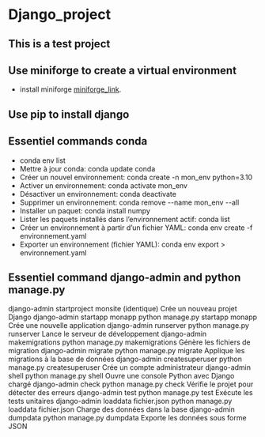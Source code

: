 # Django_project
## This is a test project
## Use miniforge to create a virtual environment
- install miniforge [miniforge_link](https://conda-forge.org/download/).
## Use pip to install django

## Essentiel commands conda
- conda env list
- Mettre à jour conda: conda update conda
- Créer un nouvel environnement: conda create -n mon_env python=3.10
- Activer un environnement: conda activate mon_env
- Désactiver un environnement: conda deactivate
- Supprimer un environnement: conda remove --name mon_env --all
- Installer un paquet: conda install numpy
- Lister les paquets installés dans l’environnement actif: conda list
- Créer un environnement à partir d’un fichier YAML: conda env create -f environnement.yaml
- Exporter un environnement (fichier YAML): conda env export > environnement.yaml

## Essentiel command django-admin and python manage.py
django-admin startproject monsite   (identique)	                            Crée un nouveau projet Django
django-admin startapp monapp	    python manage.py startapp monapp	    Crée une nouvelle application
django-admin runserver	            python manage.py runserver	            Lance le serveur de développement
django-admin makemigrations	        python manage.py makemigrations	        Génère les fichiers de migration
django-admin migrate	            python manage.py migrate	            Applique les migrations à la base de données
django-admin createsuperuser	    python manage.py createsuperuser	    Crée un compte administrateur
django-admin shell	                python manage.py shell	                Ouvre une console Python avec Django chargé
django-admin check	                python manage.py check	                Vérifie le projet pour détecter des erreurs
django-admin test	                python manage.py test	                Exécute les tests unitaires
django-admin loaddata fichier.json	python manage.py loaddata fichier.json	Charge des données dans la base
django-admin dumpdata	            python manage.py dumpdata	            Exporte les données sous forme JSON

